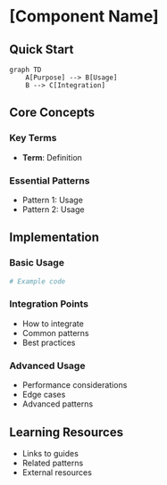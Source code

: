 # [Component Name]

## Quick Start
```mermaid
graph TD
    A[Purpose] --> B[Usage]
    B --> C[Integration]
```

## Core Concepts
### Key Terms
- **Term**: Definition

### Essential Patterns
- Pattern 1: Usage
- Pattern 2: Usage

## Implementation
### Basic Usage
```python
# Example code
```

### Integration Points
- How to integrate
- Common patterns
- Best practices

### Advanced Usage
- Performance considerations
- Edge cases
- Advanced patterns

## Learning Resources
- Links to guides
- Related patterns
- External resources